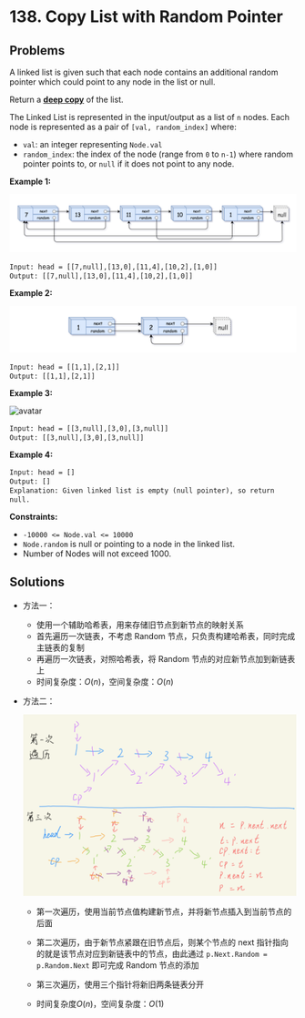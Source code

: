 # 138. Copy List with Random Pointer

## Problems

A linked list is given such that each node contains an additional random pointer which could point to any node in the list or null.

Return a [**deep copy**](https://en.wikipedia.org/wiki/Object_copying#Deep_copy) of the list.

The Linked List is represented in the input/output as a list of `n` nodes. Each node is represented as a pair of `[val, random_index]` where:

- `val`: an integer representing `Node.val`
- `random_index`: the index of the node (range from `0` to `n-1`) where random pointer points to, or `null` if it does not point to any node.

 

**Example 1:**

<img src="..\..\pic\l138-1.png" alt="avatar" style="zoom:80%;" />

```
Input: head = [[7,null],[13,0],[11,4],[10,2],[1,0]]
Output: [[7,null],[13,0],[11,4],[10,2],[1,0]]
```

**Example 2:**

<img src="..\..\pic\l138-2.png" alt="avatar" style="zoom:80%;" />

```
Input: head = [[1,1],[2,1]]
Output: [[1,1],[2,1]]
```

**Example 3:**

![avatar](..\..\pic\l138-3.png)

```
Input: head = [[3,null],[3,0],[3,null]]
Output: [[3,null],[3,0],[3,null]]
```

**Example 4:**

```
Input: head = []
Output: []
Explanation: Given linked list is empty (null pointer), so return null.
```

 

**Constraints:**

- `-10000 <= Node.val <= 10000`
- `Node.random` is null or pointing to a node in the linked list.
- Number of Nodes will not exceed 1000.

## Solutions

- 方法一：

  - 使用一个辅助哈希表，用来存储旧节点到新节点的映射关系
  - 首先遍历一次链表，不考虑 Random 节点，只负责构建哈希表，同时完成主链表的复制
  - 再遍历一次链表，对照哈希表，将 Random 节点的对应新节点加到新链表上
  - 时间复杂度：$O(n)$，空间复杂度：$O(n)$

- 方法二：

  <img src="..\..\pic\l138-4.png" alt="avatar" style="zoom:80%;" />

  - 第一次遍历，使用当前节点值构建新节点，并将新节点插入到当前节点的后面

  - 第二次遍历，由于新节点紧跟在旧节点后，则某个节点的 next 指针指向的就是该节点对应到新链表中的节点，由此通过 `p.Next.Random = p.Random.Next` 即可完成 Random 节点的添加

  - 第三次遍历，使用三个指针将新旧两条链表分开

  - 时间复杂度$O(n)$，空间复杂度：$O(1)$

    